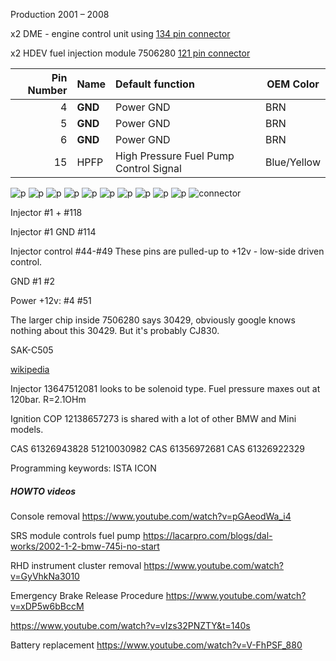 
Production 2001 – 2008

x2 DME - engine control unit using [134 pin connector](OEM-connectors#134)

x2 HDEV fuel injection module 7506280 [121 pin connector](OEM-connectors#121)

|Pin Number|Name   | Default function                   | OEM Color |
| ---:|:---------- |:------------------------------------ | --- |
| 4   | **GND**    |  Power GND                            | BRN |
| 5   | **GND**    |  Power GND                            | BRN |
| 6   | **GND**    |  Power GND                            | BRN |
| 15  | HPFP       |  High Pressure Fuel Pump Control Signal     | Blue/Yellow |


![p](oem_docs/Bmw/2003_7_Series_e65/2003_N73_engine_1.png)
![p](oem_docs/Bmw/2003_7_Series_e65/2003_N73_engine_2.png)
![p](oem_docs/Bmw/2003_7_Series_e65/2003_N73_engine_3.png)
![p](oem_docs/Bmw/2003_7_Series_e65/2003_N73_engine_4.png)
![p](oem_docs/Bmw/2003_7_Series_e65/2003_N73_engine_5.png)
![p](oem_docs/Bmw/2003_7_Series_e65/2003_N73_engine_6.png)
![p](oem_docs/Bmw/2003_7_Series_e65/2003_N73_engine_7.png)
![p](oem_docs/Bmw/2003_7_Series_e65/2003_N73_engine_8.png)
![p](oem_docs/Bmw/2003_7_Series_e65/2003_N73_engine_9.png)
![p](oem_docs/Bmw/2003_7_Series_e65/2003_N73_engine_10.png)
![connector](oem_docs/TE/Connector_121_pinout.jpg)

Injector #1 + #118

Injector #1 GND #114

Injector control #44-#49
These pins are pulled-up to +12v - low-side driven control.

GND #1 #2

Power +12v: #4 #51 

The larger chip inside 7506280 says 30429, obviously google knows nothing about this 30429. But it's probably CJ830.

SAK-C505 

[wikipedia](https://en.wikipedia.org/wiki/BMW_7_Series_(E65))

Injector 13647512081 looks to be solenoid type. Fuel pressure maxes out at 120bar.
R=2.1OHm

Ignition COP 12138657273 is shared with a lot of other BMW and Mini models.


CAS 61326943828 51210030982
CAS 61356972681 
CAS 61326922329

Programming keywords:
ISTA ICON

##### HOWTO videos

Console removal https://www.youtube.com/watch?v=pGAeodWa_i4

SRS module controls fuel pump 
https://lacarpro.com/blogs/dal-works/2002-1-2-bmw-745i-no-start

RHD instrument cluster removal https://www.youtube.com/watch?v=GyVhkNa3010

Emergency Brake Release Procedure https://www.youtube.com/watch?v=xDP5w6bBccM

https://www.youtube.com/watch?v=vIzs32PNZTY&t=140s

Battery replacement https://www.youtube.com/watch?v=V-FhPSF_880